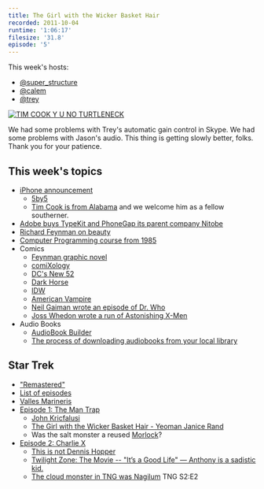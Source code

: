 ```yaml
---
title: The Girl with the Wicker Basket Hair
recorded: 2011-10-04
runtime: '1:06:17'
filesize: '31.8'
episode: '5'
---
```


This week's hosts:

- [@super_structure](https://twitter.com/super_structure)
- [@calem](https://twitter.com/calem)
- [@trey](https://twitter.com/trey)

[![TIM COOK Y U NO TURTLENECK](https://treylabs-cdn.nyc3.digitaloceanspaces.com/jawgrind/Jawgrind-Episode-5.jpg)](https://mltshp.com/p/7Z9U)

We had some problems with Trey's automatic gain control in Skype. We had some problems with Jason's audio. This thing is getting slowly better, folks. Thank you for your patience.

## This week's topics

- [iPhone announcement](http://events.apple.com.edgesuite.net/11piuhbvdlbkvoih10/event/index.html)
    - [5by5](http://5by5.tv/specials/1)
    - [Tim Cook is from Alabama](http://en.wikipedia.org/wiki/Tim_Cook) and we welcome him as a fellow southerner.
- [Adobe buys TypeKit and PhoneGap its parent company Nitobe](http://news.cnet.com/8301-30685_3-20114857-264/adobe-buys-phonegap-typekit-for-better-web-tools/)
- [Richard Feynman on beauty](http://kottke.org/11/10/richard-feynman-on-beauty)
- [Computer Programming course from 1985](http://ocw.mit.edu/courses/electrical-engineering-and-computer-science/6-001-structure-and-interpretation-of-computer-programs-spring-2005/video-lectures/)
- Comics
    - [Feynman graphic novel](http://www.amazon.com/dp/1596432594/ref=nosim/trey-20)
    - [comiXology](http://www.comixology.com/)
    - [DC's New 52](http://dcu.blog.dccomics.com/the-new-52/)
    - [Dark Horse](http://www.darkhorse.com/Features/Mobile)
    - [IDW](http://www.idwpublishing.com/news/article/1158/)
    - [American Vampire](http://en.wikipedia.org/wiki/American_Vampire)
    - [Neil Gaiman wrote an episode of Dr. Who](http://www.hitfix.com/blogs/whats-alan-watching/posts/doctor-who-the-doctors-wife-neil-gaiman-brings-good-things-to-life)
    - [Joss Whedon wrote a run of Astonishing X-Men](http://en.wikipedia.org/wiki/Astonishing_X-Men)
- Audio Books
    - [AudioBook Builder](http://www.jasoncoleman.net/2008/04/22/audiobook-builder/)
    - [The process of downloading audiobooks from your local library](http://bradcolbow.com/archive/view/the_brads_why_drm_doesnt_work/?p=205)

## Star Trek

- ["Remastered"](http://en.wikipedia.org/wiki/Star_Trek:_The_Original_Series#Star_Trek:_The_Original_Series_.E2.80.9CRemastered.E2.80.9D)
- [List of episodes](http://en.wikipedia.org/wiki/List_of_Star_Trek:_The_Original_Series_episodes)
- [Valles Marineris](http://en.wikipedia.org/wiki/Valles_Marineris)
- [Episode 1: The Man Trap](http://en.wikipedia.org/wiki/The_Man_Trap)
    - [John Kricfalusi](http://en.wikipedia.org/wiki/John_Kricfalusi)
    - [The Girl with the Wicker Basket Hair - Yeoman Janice Rand](http://en.wikipedia.org/wiki/Janice_Rand)
    - Was the salt monster a reused [Morlock](http://en.wikipedia.org/wiki/The_Time_Machine)?
- [Episode 2: Charlie X](http://en.wikipedia.org/wiki/Charlie_X)
    - [This is not Dennis Hopper](https://mltshp.com/p/7YXY)
    - [Twilight Zone: The Movie -- "It’s a Good Life" — Anthony is a sadistic kid.](http://en.wikipedia.org/wiki/Twilight_Zone:_The_Movie#Third_Segment_.28.22It.27s_a_Good_Life.22.29)
    - [The cloud monster in TNG was Nagilum](http://en.memory-alpha.org/wiki/Nagilum) TNG S2:E2
